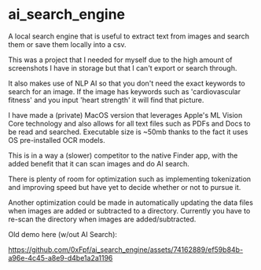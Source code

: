 # ai_search_engine
A local search engine that is useful to extract text from images and search them or save them locally into a csv.

This was a project that I needed for myself due to the high amount of screenshots I have in storage but that I can't export or search through.

It also makes use of NLP AI so that you don't need the exact keywords to search for an image. If the image has keywords such as 'cardiovascular fitness' and you input 'heart strength' it will find that picture.

I have made a (private) MacOS version that leverages Apple's ML Vision Core technology and also allows for all text files such as PDFs and Docs to be read and searched. Executable size is ~50mb thanks to the fact it uses OS pre-installed OCR models. 

This is in a way a (slower) competitor to the native Finder app, with the added benefit that it can scan images and do AI search.

There is plenty of room for optimization such as implementing tokenization and improving speed but have yet to decide whether or not to pursue it.

Another optimization could be made in automatically updating the data files when images are added or subtracted to a directory. Currently you have to re-scan the directory when images are added/subtracted.

Old demo here (w/out AI Search):



https://github.com/0xFpf/ai_search_engine/assets/74162889/ef59b84b-a96e-4c45-a8e9-d4be1a2a1196

